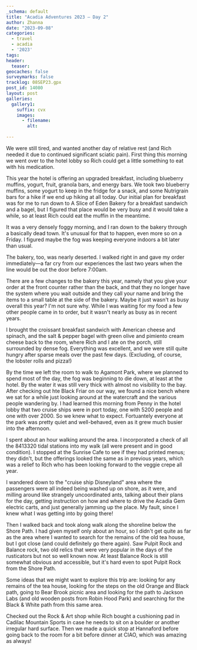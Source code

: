 ```yaml
---
_schema: default
title: "Acadia Adventures 2023 – Day 2"
author: Zhanna
date: "2023-09-08"
categories: 
  - travel
  - acadia
  - '2023'
tags:
header:
  teaser:
geocaches: false
surveymarks: false
tracklog: 08SEP23.gpx
post_id: 14080
layout: post
galleries:
  gallery1:
    suffix: cvx
    images:
      - filename: 
        alt:
    
---
```


We were still tired, and wanted another day of relative rest (and Rich needed it due to continued significant sciatic pain). First thing this morning we went over to the hotel lobby so Rich could get a little something to eat with his medication. 

This year the hotel is offering an upgraded breakfast, including blueberry muffins, yogurt, fruit, granola bars, and energy bars. We took two blueberry muffins, some yogurt to keep in the fridge for a snack, and some Nutrigrain bars for a hike if we end up hiking at all today. Our initial plan for breakfast was for me to run down to A Slice of Eden Bakery for a breakfast sandwich and a bagel, but I figured that place would be very busy and it would take a while, so at least Rich could eat the muffin in the meantime.

It was a very densely foggy morning, and I ran down to the bakery through a basically dead town. It's unusual for that to happen, even more so on a Friday. I figured maybe the fog was keeping everyone indoors a bit later than usual. 

The bakery, too, was nearly deserted. I walked right in and gave my order immediately—a far cry from our experiences the last two years when the line would be out the door before 7:00am. 

There are a few changes to the bakery this year, namely that you give your order at the front counter rather than the back, and that they no longer have the system where you wait outside and they call your name and bring the items to a small table at the side of the bakery. Maybe it just wasn't as busy overall this year? I'm not sure why. While I was waiting for my food a few other people came in to order, but it wasn't nearly as busy as in recent years.

I brought the croissant breakfast sandwich with American cheese and spinach, and the salt & pepper bagel with green olive and pimiento cream cheese back to the room, where Rich and I ate on the porch, still surrounded by dense fog. Everything was excellent, and we were still quite hungry after sparse meals over the past few days. (Excluding, of course, the lobster rolls and pizza!)

By the time we left the room to walk to Agamont Park, where we planned to spend most of the day, the fog was beginning to die down, at least at the hotel. By the water it was still very thick with almost no visibility to the bay. After checking out hte Black Friar on our way, we found a nice bench where we sat for a while just looking around at the watercraft and the various people wandering by. I had learned this morning from Penny in the hotel lobby that two cruise ships were in port today, one with 5200 people and one with over 2000. So we knew what to expect. Fortuantely everyone at the park was pretty quiet and well-behaved, even as it grew much busier into the afternoon.

I spent about an hour walking around the area. I incorporated a check of all the 8413320 tidal stations into my walk (all were present and in good condition). I stopped at the Sunrise Cafe to see if they had printed menus; they didn't, but the offerings looked the same as in previous years, which was a relief to Rich who has been looking forward to the veggie crepe all year. 

I wandered down to the "cruise ship Disneyland" area where the passengers were all indeed being washed up on shore, as it were, and milling around like strangely uncoordinated ants, talking about their plans for the day, getting instruction on how and where to drive the Acadia Gem electric carts, and just generally jamming up the place. My fault, since I knew what I was getting into by going there!

Then I walked back and took along walk along the shoreline below the Shore Path. I had given myself only about an hour, so I didn't get quite as far as the area where I wanted to search for the remains of the old tea house, but I got close (and could definitely go there again). Saw Pulpit Rock and Balance rock, two old relics that were very popular in the days of the rusticators but not so well known now. At least Balance Rock is still somewhat obvious and accessible, but it's hard even to spot Pulpit Rock from the Shore Path.

Some ideas that we might want to explore this trip are: looking for any remains of the tea house, looking for the steps on the old Orange and Black path, going to Bear Brook picnic area and looking for the path to Jackson Labs (and old wooden posts from Robin Hood Park) and searching for the Black & White path from this same area.

Checked out the Rock & Art shop while Rich bought a cushioning pad in Cadilac Mountain Sports in case he needs to sit on a boulder or another irregular hard surface. Then we made a quick stop at Hannaford before going back to the room for a bit before dinner at CIAO, which was amazing as always!
